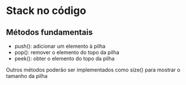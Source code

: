 # Stack no código

## Métodos fundamentais

- push(): adicionar um elemento à pilha
- pop(): remover o elemento do topo da pilha
- peek(): obter o elemento do topo da pilha

Outros métodos poderão ser implementados como size() para mostrar o tamanho da pilha
